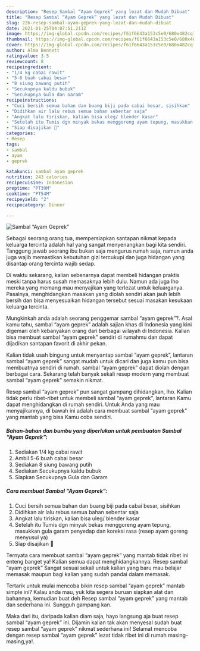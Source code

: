 ```yaml
---
description: "Resep Sambal “Ayam Geprek” yang lezat dan Mudah Dibuat"
title: "Resep Sambal “Ayam Geprek” yang lezat dan Mudah Dibuat"
slug: 226-resep-sambal-ayam-geprek-yang-lezat-dan-mudah-dibuat
date: 2021-01-25T04:07:51.211Z
image: https://img-global.cpcdn.com/recipes/f61f6643a153c5e0/680x482cq70/sambal-ayam-geprek-foto-resep-utama.jpg
thumbnail: https://img-global.cpcdn.com/recipes/f61f6643a153c5e0/680x482cq70/sambal-ayam-geprek-foto-resep-utama.jpg
cover: https://img-global.cpcdn.com/recipes/f61f6643a153c5e0/680x482cq70/sambal-ayam-geprek-foto-resep-utama.jpg
author: Alma Bennett
ratingvalue: 3.5
reviewcount: 8
recipeingredient:
- "1/4 kg cabai rawit"
- "5-6 buah cabai besar"
- "8 siung bawang putih"
- "Secukupnya kaldu bubuk"
- "Secukupnya Gula dan Garam"
recipeinstructions:
- "Cuci bersih semua bahan dan buang biji pada cabai besar, sisihkan"
- "Didihkan air lalu rebus semua bahan sebentar saja"
- "Angkat lalu tiriskan, kalian bisa uleg/ blender kasar"
- "Setelah itu Tumis dgn minyak bekas menggoreng ayam tepung, masukkan gula garam penyedap dan koreksi rasa (resep ayam goreng menyusul ya)"
- "Siap disajikan 🥰"
categories:
- Resep
tags:
- sambal
- ayam
- geprek

katakunci: sambal ayam geprek 
nutrition: 243 calories
recipecuisine: Indonesian
preptime: "PT39M"
cooktime: "PT54M"
recipeyield: "2"
recipecategory: Dinner

---
```



![Sambal “Ayam Geprek”](https://img-global.cpcdn.com/recipes/f61f6643a153c5e0/680x482cq70/sambal-ayam-geprek-foto-resep-utama.jpg)

Sebagai seorang orang tua, mempersiapkan santapan nikmat kepada keluarga tercinta adalah hal yang sangat menyenangkan bagi kita sendiri. Tanggung jawab seorang ibu bukan saja mengurus rumah saja, namun anda juga wajib memastikan kebutuhan gizi tercukupi dan juga hidangan yang disantap orang tercinta wajib sedap.

Di waktu  sekarang, kalian sebenarnya dapat membeli hidangan praktis meski tanpa harus susah memasaknya lebih dulu. Namun ada juga lho mereka yang memang mau menyajikan yang terlezat untuk keluarganya. Pasalnya, menghidangkan masakan yang diolah sendiri akan jauh lebih bersih dan bisa menyesuaikan hidangan tersebut sesuai masakan kesukaan keluarga tercinta. 



Mungkinkah anda adalah seorang penggemar sambal “ayam geprek”?. Asal kamu tahu, sambal “ayam geprek” adalah sajian khas di Indonesia yang kini digemari oleh kebanyakan orang dari berbagai wilayah di Indonesia. Kalian bisa membuat sambal “ayam geprek” sendiri di rumahmu dan dapat dijadikan santapan favorit di akhir pekan.

Kalian tidak usah bingung untuk menyantap sambal “ayam geprek”, lantaran sambal “ayam geprek” sangat mudah untuk dicari dan juga kamu pun bisa membuatnya sendiri di rumah. sambal “ayam geprek” dapat diolah dengan berbagai cara. Sekarang telah banyak sekali resep modern yang membuat sambal “ayam geprek” semakin nikmat.

Resep sambal “ayam geprek” pun sangat gampang dihidangkan, lho. Kalian tidak perlu ribet-ribet untuk membeli sambal “ayam geprek”, lantaran Kamu dapat menghidangkan di rumah sendiri. Untuk Anda yang mau menyajikannya, di bawah ini adalah cara membuat sambal “ayam geprek” yang mantab yang bisa Kamu coba sendiri.

<!--inarticleads1-->

##### Bahan-bahan dan bumbu yang diperlukan untuk pembuatan Sambal “Ayam Geprek”:

1. Sediakan 1/4 kg cabai rawit
1. Ambil 5-6 buah cabai besar
1. Sediakan 8 siung bawang putih
1. Sediakan Secukupnya kaldu bubuk
1. Siapkan Secukupnya Gula dan Garam




<!--inarticleads2-->

##### Cara membuat Sambal “Ayam Geprek”:

1. Cuci bersih semua bahan dan buang biji pada cabai besar, sisihkan
1. Didihkan air lalu rebus semua bahan sebentar saja
1. Angkat lalu tiriskan, kalian bisa uleg/ blender kasar
1. Setelah itu Tumis dgn minyak bekas menggoreng ayam tepung, masukkan gula garam penyedap dan koreksi rasa (resep ayam goreng menyusul ya)
1. Siap disajikan 🥰




Ternyata cara membuat sambal “ayam geprek” yang mantab tidak ribet ini enteng banget ya! Kalian semua dapat menghidangkannya. Resep sambal “ayam geprek” Sangat sesuai sekali untuk kalian yang baru mau belajar memasak maupun bagi kalian yang sudah pandai dalam memasak.

Tertarik untuk mulai mencoba bikin resep sambal “ayam geprek” mantab simple ini? Kalau anda mau, yuk kita segera buruan siapkan alat dan bahannya, kemudian buat deh Resep sambal “ayam geprek” yang mantab dan sederhana ini. Sungguh gampang kan. 

Maka dari itu, daripada kalian diam saja, hayo langsung aja buat resep sambal “ayam geprek” ini. Dijamin kalian tak akan menyesal sudah buat resep sambal “ayam geprek” nikmat sederhana ini! Selamat mencoba dengan resep sambal “ayam geprek” lezat tidak ribet ini di rumah masing-masing,ya!.

